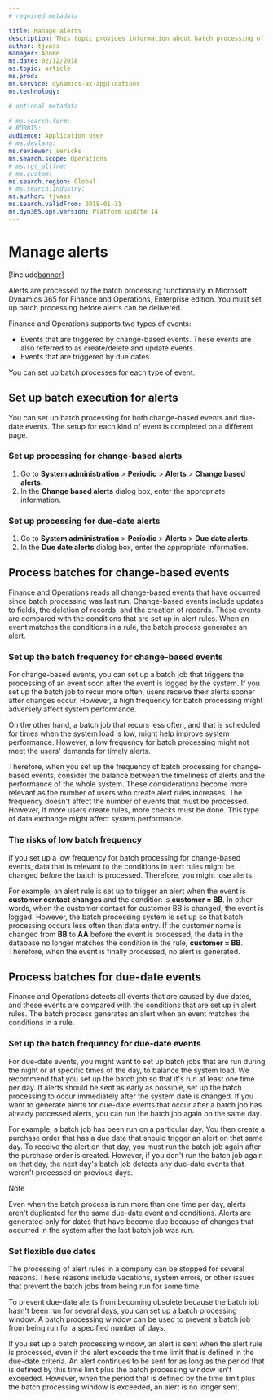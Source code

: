 ```yaml
---
# required metadata

title: Manage alerts
description: This topic provides information about batch processing of alerts in Microsoft Dynamics 365 for Finance and Operations, Enterprise edition.
author: tjvass
manager: AnnBe
ms.date: 02/12/2018
ms.topic: article
ms.prod: 
ms.service: dynamics-ax-applications
ms.technology: 

# optional metadata

# ms.search.form:
# ROBOTS:
audience: Application user
# ms.devlang: 
ms.reviewer: sericks
ms.search.scope: Operations
# ms.tgt_pltfrm: 
# ms.custom:
ms.search.region: Global
# ms.search.industry:
ms.author: tjvass
ms.search.validFrom: 2018-01-31 
ms.dyn365.ops.version: Platform update 14
---
```


# Manage alerts
[!include[banner](../includes/banner.md)]

Alerts are processed by the batch processing functionality in Microsoft Dynamics 365 for Finance and Operations, Enterprise edition. You must set up batch processing before alerts can be delivered.

Finance and Operations supports two types of events:

- Events that are triggered by change-based events. These events are also referred to as create/delete and update events.
- Events that are triggered by due dates.

You can set up batch processes for each type of event.

## Set up batch execution for alerts
You can set up batch processing for both change-based events and due-date events. The setup for each kind of event is completed on a different page.

### Set up processing for change-based alerts
1. Go to **System administration** &gt; **Periodic** &gt; **Alerts** &gt; **Change based alerts**.
2. In the **Change based alerts** dialog box, enter the appropriate information.

### Set up processing for due-date alerts
1. Go to **System administration** &gt; **Periodic** &gt; **Alerts** &gt; **Due date alerts**.
2. In the **Due date alerts** dialog box, enter the appropriate information.
		
## Process batches for change-based events
Finance and Operations reads all change-based events that have occurred since batch processing was last run. Change-based events include updates to fields, the deletion of records, and the creation of records. These events are compared with the conditions that are set up in alert rules. When an event matches the conditions in a rule, the batch process generates an alert.

### Set up the batch frequency for change-based events
For change-based events, you can set up a batch job that triggers the processing of an event soon after the event is logged by the system. If you set up the batch job to recur more often, users receive their alerts sooner after changes occur. However, a high frequency for batch processing might adversely affect system performance.

On the other hand, a batch job that recurs less often, and that is scheduled for times when the system load is low, might help improve system performance. However, a low frequency for batch processing might not meet the users' demands for timely alerts.

Therefore, when you set up the frequency of batch processing for change-based events, consider the balance between the timeliness of alerts and the performance of the whole system. These considerations become more relevant as the number of users who create alert rules increases. The frequency doesn't affect the number of events that must be processed. However, if more users create rules, more checks must be done. This type of data exchange might affect system performance.

### The risks of low batch frequency
If you set up a low frequency for batch processing for change-based events, data that is relevant to the conditions in alert rules might be changed before the batch is processed. Therefore, you might lose alerts.

For example, an alert rule is set up to trigger an alert when the event is **customer contact changes** and the condition is **customer = BB**. In other words, when the customer contact for customer BB is changed, the event is logged. However, the batch processing system is set up so that batch processing occurs less often than data entry. If the customer name is changed from **BB** to **AA** before the event is processed, the data in the database no longer matches the condition in the rule, **customer = BB**. Therefore, when the event is finally processed, no alert is generated.

## Process batches for due-date events
Finance and Operations detects all events that are caused by due dates, and these events are compared with the conditions that are set up in alert rules. The batch process generates an alert when an event matches the conditions in a rule.

### Set up the batch frequency for due-date events
For due-date events, you might want to set up batch jobs that are run during the night or at specific times of the day, to balance the system load. We recommend that you set up the batch job so that it's run at least one time per day. If alerts should be sent as early as possible, set up the batch processing to occur immediately after the system date is changed. If you want to generate alerts for due-date events that occur after a batch job has already processed alerts, you can run the batch job again on the same day.

For example, a batch job has been run on a particular day. You then create a purchase order that has a due date that should trigger an alert on that same day. To receive the alert on that day, you must run the batch job again after the purchase order is created. However, if you don't run the batch job again on that day, the next day's batch job detects any due-date events that weren't processed on previous days.

> [!NOTE]
> Even when the batch process is run more than one time per day, alerts aren't duplicated for the same due-date event and conditions. Alerts are generated only for dates that have become due because of changes that occurred in the system after the last batch job was run.

### Set flexible due dates
The processing of alert rules in a company can be stopped for several reasons. These reasons include vacations, system errors, or other issues that prevent the batch jobs from being run for some time.

To prevent due-date alerts from becoming obsolete because the batch job hasn't been run for several days, you can set up a batch processing window. A batch processing window can be used to prevent a batch job from being run for a specified number of days.

If you set up a batch processing window, an alert is sent when the alert rule is processed, even if the alert exceeds the time limit that is defined in the due-date criteria. An alert continues to be sent for as long as the period that is defined by this time limit plus the batch processing window isn't exceeded. However, when the period that is defined by the time limit plus the batch processing window is exceeded, an alert is no longer sent.
